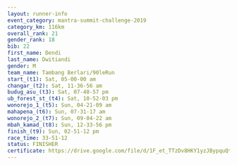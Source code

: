 ```yaml
---
layout: runner-info 
event_category: mantra-summit-challenge-2019 
category_km: 116km 
overall_rank: 21
gender_rank: 18
bib: 22
first_name: Dendi
last_name: Dwitiandi
gender: M
team_name: Tambang Berlari/90leRun
start_(t1): Sat, 05-00-00 am
changar_(t2): Sat, 11-36-56 am
budug_asu_(t3): Sat, 07-40-57 pm
ub_forest_st_(t4): Sat, 10-52-03 pm
wonorejo_1_(t5): Sun, 04-21-09 am
mahapena_(t6): Sun, 07-31-17 am
wonorejo_2_(t7): Sun, 09-04-22 am
mbah_kamad_(t8): Sun, 12-33-56 pm
finish_(t9): Sun, 02-51-12 pm
race_time: 33-51-12
status: FINISHER
certificate: https://drive.google.com/file/d/1F_et_TTzDv8HKY1yzJBypquQtKSRUyY0/view?usp=sharing
---
```

